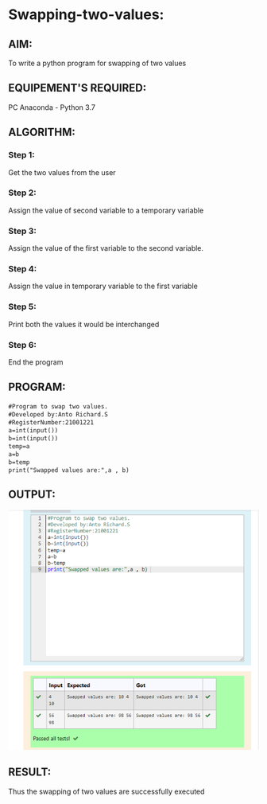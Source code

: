 # Swapping-two-values:

## AIM:
To write a python program for swapping of two values

## EQUIPEMENT'S REQUIRED: 
PC
Anaconda - Python 3.7

## ALGORITHM: 

### Step 1:
Get the two values from the user
### Step 2: 
Assign the value of second variable to a temporary variable 
### Step 3: 
Assign the value of the first variable to the second variable.
### Step 4:  
Assign the value in temporary variable to the first variable
### Step 5: 
Print both the values it would be interchanged
### Step 6: 
End the program

## PROGRAM:
```
#Program to swap two values.
#Developed by:Anto Richard.S
#RegisterNumber:21001221
a=int(input())
b=int(input())
temp=a
a=b
b=temp
print("Swapped values are:",a , b) 
```
## OUTPUT:
![swapping](swappic.png)

## RESULT:
Thus the swapping of two values are successfully executed



